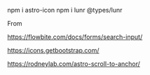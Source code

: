 
npm i astro-icon
npm i lunr @types/lunr


From

https://flowbite.com/docs/forms/search-input/

https://icons.getbootstrap.com/

https://rodneylab.com/astro-scroll-to-anchor/
